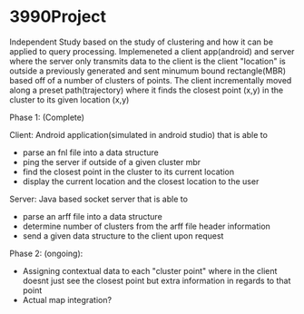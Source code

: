 # 3990Project

Independent Study based on the study of clustering and how it can be applied to query processing.
Implemeneted a client app(android) and server where the server only transmits data to the client is the client "location" is outside a previously generated and sent minumum bound rectangle(MBR) based off of a number of clusters of points. The client incrementally moved along a preset path(trajectory) where it finds the closest point (x,y) in the cluster to its given location (x,y)

Phase 1: (Complete)

Client: Android application(simulated in android studio) that is able to
- parse an fnl file into a data structure
- ping the server if outside of a given cluster mbr
- find the closest point in the cluster to its current location
- display the current location and the closest location to the user
  
Server: Java based socket server that is able to
- parse an arff file into a data structure
- determine number of clusters from the arff file header information
- send a given data structure to the client upon request

Phase 2: (ongoing):
- Assigning contextual data to each "cluster point" where in the client doesnt just see the closest point but extra information in regards to that point
- Actual map integration?

